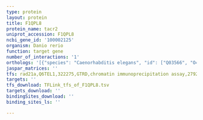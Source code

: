 ```yaml
---
type: protein
layout: protein
title: F1QPL8
protein_name: tacr2
uniprot_accession: F1QPL8
ncbi_gene_id: '100002125'
organism: Danio rerio
function: target gene
number_of_interactions: '1'
orthologs: '[{"species": "Caenorhabditis elegans", "id": ["Q03566", "O44148"]}]'
jaspar_matrices: ''
tfs: rad21a,Q6TEL1,322275,GTRD,chromatin immunoprecipitation assay,27924024%5Buid%5D,No
targets: ''
tfs_download: TFLink_tfs_of_F1QPL8.tsv
targets_download: ''
bindingSites_download: ''
binding_sites_ls: ''

---
```

